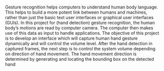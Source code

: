  Gesture recognition helps computers to understand human body language. This helps to build
 a more potent link between humans and machines, rather than just the basic text user
 interfaces or graphical user interfaces (GUIs).
 In this project for (hand detection) gesture recognition, the human body’s motions are read by
 computer camera. The computer then makes use of this data as input to handle applications. The
 objective of this project is to develop an interface which will capture human hand gesture
 dynamically and will control the volume level.
 After the hand detection in captured frames, the next step is to control the system volume
 depending on direction of hand movement.
 The hand movement direction is determined by generating and locating the bounding box on
 the detected hand
 
